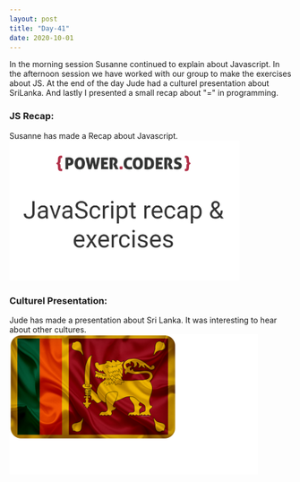 ```yaml
---
layout: post
title: "Day-41"
date: 2020-10-01
---
```

In the morning session Susanne continued to explain about Javascript. In the afternoon session we have worked with our group to make the exercises about JS. At the end of the day Jude had a culturel presentation about SriLanka. And lastly I presented a small recap about "=" in programming. 


<h3>JS Recap: </h3>
Susanne has made a Recap about Javascript. 


<img src="/Images/slide41.png" alt="day41Recap" height="250">



<h3> Culturel Presentation: </h3>
Jude has made a presentation about Sri Lanka. It was interesting to hear about other cultures.

<img src="/Images/srilanka41.png" alt="day41Social" height="250">


